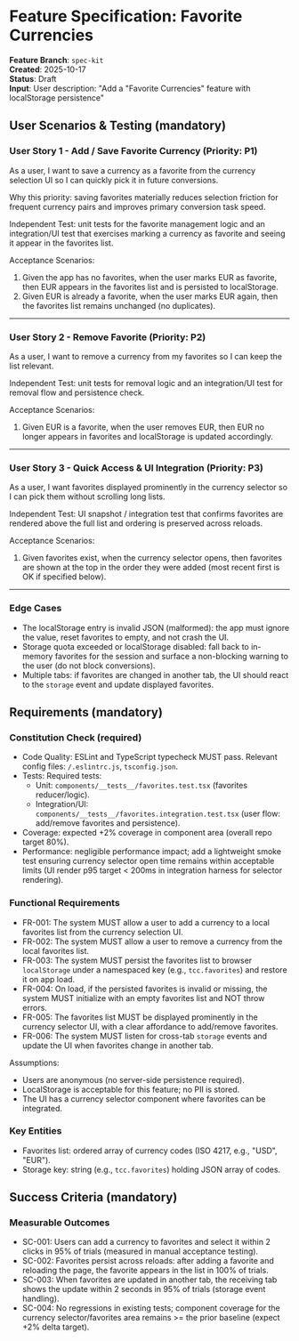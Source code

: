 # Feature Specification: Favorite Currencies

**Feature Branch**: `spec-kit`  
**Created**: 2025-10-17  
**Status**: Draft  
**Input**: User description: "Add a \"Favorite Currencies\" feature with localStorage persistence"

## User Scenarios & Testing (mandatory)

### User Story 1 - Add / Save Favorite Currency (Priority: P1)

As a user, I want to save a currency as a favorite from the currency selection UI so
I can quickly pick it in future conversions.

Why this priority: saving favorites materially reduces selection friction for
frequent currency pairs and improves primary conversion task speed.

Independent Test: unit tests for the favorite management logic and an
integration/UI test that exercises marking a currency as favorite and seeing
it appear in the favorites list.

Acceptance Scenarios:

1. Given the app has no favorites, when the user marks EUR as favorite, then
   EUR appears in the favorites list and is persisted to localStorage.
2. Given EUR is already a favorite, when the user marks EUR again, then the
   favorites list remains unchanged (no duplicates).

---

### User Story 2 - Remove Favorite (Priority: P2)

As a user, I want to remove a currency from my favorites so I can keep the
list relevant.

Independent Test: unit tests for removal logic and an integration/UI test for
removal flow and persistence check.

Acceptance Scenarios:

1. Given EUR is a favorite, when the user removes EUR, then EUR no longer
   appears in favorites and localStorage is updated accordingly.

---

### User Story 3 - Quick Access & UI Integration (Priority: P3)

As a user, I want favorites displayed prominently in the currency selector so
I can pick them without scrolling long lists.

Independent Test: UI snapshot / integration test that confirms favorites are
rendered above the full list and ordering is preserved across reloads.

Acceptance Scenarios:

1. Given favorites exist, when the currency selector opens, then favorites are
   shown at the top in the order they were added (most recent first is OK if
   specified below).

---

### Edge Cases

- The localStorage entry is invalid JSON (malformed): the app must ignore the
  value, reset favorites to empty, and not crash the UI.  
- Storage quota exceeded or localStorage disabled: fall back to in-memory
  favorites for the session and surface a non-blocking warning to the user
  (do not block conversions).  
- Multiple tabs: if favorites are changed in another tab, the UI should react
  to the `storage` event and update displayed favorites.

## Requirements (mandatory)

### Constitution Check (required)

- Code Quality: ESLint and TypeScript typecheck MUST pass. Relevant
  config files: `/.eslintrc.js`, `tsconfig.json`.  
- Tests: Required tests:  
  - Unit: `components/__tests__/favorites.test.tsx` (favorites reducer/logic).  
  - Integration/UI: `components/__tests__/favorites.integration.test.tsx` (user flow: add/remove favorites and persistence).  
- Coverage: expected +2% coverage in component area (overall repo target 80%).  
- Performance: negligible performance impact; add a lightweight smoke test
  ensuring currency selector open time remains within acceptable limits (UI
  render p95 target < 200ms in integration harness for selector rendering).

### Functional Requirements

- FR-001: The system MUST allow a user to add a currency to a local favorites
  list from the currency selection UI.  
- FR-002: The system MUST allow a user to remove a currency from the local
  favorites list.  
- FR-003: The system MUST persist the favorites list to browser
  `localStorage` under a namespaced key (e.g., `tcc.favorites`) and restore it
  on app load.  
- FR-004: On load, if the persisted favorites is invalid or missing, the
  system MUST initialize with an empty favorites list and NOT throw errors.  
- FR-005: The favorites list MUST be displayed prominently in the currency
  selector UI, with a clear affordance to add/remove favorites.  
- FR-006: The system MUST listen for cross-tab `storage` events and update
  the UI when favorites change in another tab.  

Assumptions:

- Users are anonymous (no server-side persistence required).  
- LocalStorage is acceptable for this feature; no PII is stored.  
- The UI has a currency selector component where favorites can be integrated.

### Key Entities

- Favorites list: ordered array of currency codes (ISO 4217, e.g., "USD",
  "EUR").  
- Storage key: string (e.g., `tcc.favorites`) holding JSON array of codes.  

## Success Criteria (mandatory)

### Measurable Outcomes

- SC-001: Users can add a currency to favorites and select it within 2 clicks
  in 95% of trials (measured in manual acceptance testing).  
- SC-002: Favorites persist across reloads: after adding a favorite and
  reloading the page, the favorite appears in the list in 100% of trials.  
- SC-003: When favorites are updated in another tab, the receiving tab shows
  the update within 2 seconds in 95% of trials (storage event handling).  
- SC-004: No regressions in existing tests; component coverage for the
  currency selector/favorites area remains >= the prior baseline (expect
  +2% delta target).

